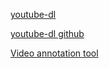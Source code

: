 [youtube-dl](http://rg3.github.io/youtube-dl/download.html)

[youtube-dl github](https://github.com/rg3/youtube-dl)

[Video annotation tool](https://github.com/antingshen/BeaverDam)
